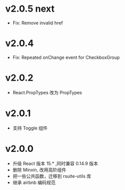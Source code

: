 # v2.0.5 next
- Fix: Remove <SafeAnchor> invalid href


# v2.0.4
- Fix: Repeated onChange event for CheckboxGroup

# v2.0.2
- React.PropTypes 改为 PropTypes

# v2.0.1
- 支持 Toggle 组件

# v2.0.0
- 升级 React 版本 15.* ,同时兼容 0.14.9 版本
- 删除 Minxin, 改用高阶组件
- 把一些公共函数，迁移到 rsuite-utils 库
- 继承 airbnb 编码规范
